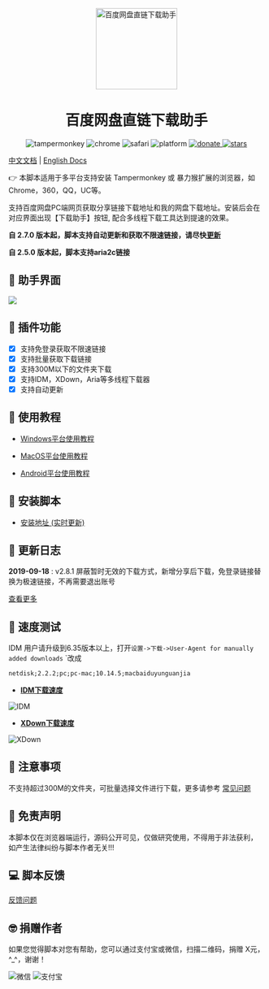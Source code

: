 <p align="center">
  <a href="https://www.baiduyun.wiki">
    <img width="160" src="https://raw.githubusercontent.com/syhyz1990/baiduyun/master/logo.png" alt="百度网盘直链下载助手">
  </a>
</p>

<h1 align="center">百度网盘直链下载助手</h1>

<p align="center">
  <img src="https://img.shields.io/badge/tamperMonkey-v4.8-brightgreen.svg" alt="tampermonkey">
  <img src="https://img.shields.io/badge/chrome%20x64-v76.0-brightgreen.svg" alt="chrome">
  <img src="https://img.shields.io/badge/safari%20-v12.0-brightgreen.svg" alt="safari">
  <img src="https://img.shields.io/badge/platform-Windows%20%7C%20Mac%20%7C%20Android-blue.svg" alt="platform">
  <a href="https://www.baiduyun.wiki/zh-cn/donate.html">
    <img src="https://img.shields.io/badge/%24-donate-ff69b4.svg" alt="donate">
  </a>
  <a href="https://github.com/syhyz1990/baiduyun">
    <img src="https://img.shields.io/badge/Star-10k+-yellow.svg?style=social&logo=github" alt="stars">
  </a>
</p>

[中文文档](README.md) | [English Docs](README_EN.md)

👉 本脚本适用于多平台支持安装 Tampermonkey 或 暴力猴扩展的浏览器，如Chrome，360，QQ，UC等。

支持百度网盘PC端网页获取分享链接下载地址和我的网盘下载地址。安装后会在对应界面出现【下载助手】按钮, 配合多线程下载工具达到提速的效果。

**自 2.7.0 版本起，脚本支持自动更新和获取不限速链接，请尽快[更新](https://www.baiduyun.wiki/zh-cn/feedback.html)**

**自 2.5.0 版本起，脚本支持aria2c链接**

## 🎨 助手界面

![](https://i.loli.net/2019/09/15/VkxjsPX6pmuAvot.png)

## 🔧 插件功能
  - [x] 支持免登录获取不限速链接
  - [x] 支持批量获取下载链接
  - [x] 支持300M以下的文件夹下载
  - [x] 支持IDM，XDown，Aria等多线程下载器
  - [x] 支持自动更新

## 📖 使用教程

- [Windows平台使用教程](https://www.baiduyun.wiki/zh-cn/windows.html)

- [MacOS平台使用教程](https://www.baiduyun.wiki/zh-cn/mac.html)

- [Android平台使用教程](https://www.baiduyun.wiki/zh-cn/android.html)

## 💽 安装脚本

- [安装地址 (实时更新)](https://www.baiduyun.wiki/install.html)

## 🔔 更新日志

**2019-09-18** : v2.8.1 屏蔽暂时无效的下载方式，新增分享后下载，免登录链接替换为极速链接，不再需要退出账号

[查看更多](https://www.baiduyun.wiki/zh-cn/changelog.html)

## 🚀 速度测试

IDM 用户请升级到6.35版本以上，打开`设置->下载->User-Agent for manually added downloads` `改成
```html
netdisk;2.2.2;pc;pc-mac;10.14.5;macbaiduyunguanjia
```
- **[IDM下载速度](http://pan.baiduyun.wiki/down)**

![IDM](https://i.loli.net/2019/09/15/u9dRYDn6ekrKfXy.gif)

- **[XDown下载速度](http://pan.baiduyun.wiki/down)**

![XDown](https://i.loli.net/2019/09/15/9f3bkXGNT8HBo1K.gif)

## 👻 注意事项
不支持超过300M的文件夹，可批量选择文件进行下载，更多请参考 [常见问题](https://www.baiduyun.wiki/zh-cn/question.html)

## 📜 免责声明 
本脚本仅在浏览器端运行，源码公开可见，仅做研究使用，不得用于非法获利， 如产生法律纠纷与脚本作者无关!!!

## 💻 脚本反馈
[反馈问题](https://www.baiduyun.wiki/zh-cn/feedback.html)

## 🤓 捐赠作者
如果您觉得脚本对您有帮助，您可以通过支付宝或微信，扫描二维码，捐赠 X元，^_^，谢谢！
 
![微信](https://i.loli.net/2019/05/04/5ccc6d088bc31.jpg) ![支付宝](https://i.loli.net/2019/05/04/5ccc6d08a22f7.jpg)
